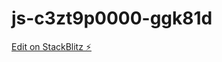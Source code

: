 # js-c3zt9p0000-ggk81d

[Edit on StackBlitz ⚡️](https://local.stackblitz.com:3000/edit/js-c3zt9p0000-ggk81d)